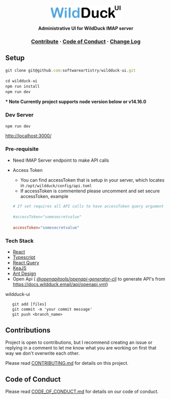 <p align="center">
    <img src="./src/assets/icons/wildduck.png" alt="WildDuck UI logo" />
</p>

<p align="center">
  <strong>Administrative UI for WildDuck IMAP server</strong>
</p>

<h3 align="center">
  <a href="./CONTRIBUTING.md">Contribute</a>
  <span> · </span>
  <a href="./CODE_OF_CONDUCT.md">Code of Conduct</a>
  <span> · </span>
  <a href="./CHANGELOG.md">Change Log</a>
</h3>

## Setup

```js
git clone git@github.com:softwareartistry/wildduck-ui.git

cd wildduck-ui
npm run install
npm run dev

```

<strong> \* Note Currently project supports node version below or v14.16.0 </strong>

### Dev Server

`npm run dev`

<http://localhost:3000/>

### Pre-requisite

-   Need IMAP Server endpoint to make API calls
-   Access Token

    -   You can find accessToken that is setup in your server, which locates in `/opt/wildduck/config/api.toml`
    -   If accessToken is commentend please uncomment and set secure accessToken, example

    ```toml
    # If set requires all API calls to have accessToken query argument with that value

    #accessToken="somesecretvalue"

    accessToken="somesecretvalue"
    ```

### Tech Stack

-   [React](https://reactjs.org/)
-   [Typescript](https://www.typescriptlang.org/)
-   [React Query](https://react-query.tanstack.com/)
-   [KeaJS](https://kea.js.org/)
-   [Ant Design](https://ant.design/)
-   Open Api ( [_@openapitools/openapi-generator-cli_](https://github.com/OpenAPITools/openapi-generator-cli) to
    generate API's from https://docs.wildduck.email/api/openapi.yml)

wildduck-ui

```shell
   git add [files]
   git commit -m 'your commit message'
   git push <branch_name>
```

## Contributions

Project is open to contributions, but I recommend creating an issue or replying in a comment to let me know what you are
working on first that way we don't overwrite each other.

Please read [CONTRIBUTING.md](./CONTRIBUTING.md) for details on this project.

## Code of Conduct

Please read [CODE_OF_CONDUCT.md](./CODE_OF_CONDUCT.md) for details on our code of conduct.

